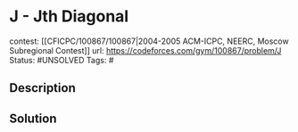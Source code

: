 # J - Jth Diagonal

contest: [[CFICPC/100867/100867|2004-2005 ACM-ICPC, NEERC, Moscow Subregional Contest]]
url: https://codeforces.com/gym/100867/problem/J
Status: #UNSOLVED
Tags: #

## Description

## Solution

